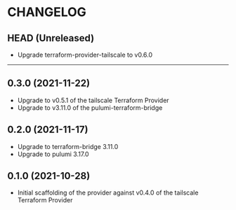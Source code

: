 CHANGELOG
=========

## HEAD (Unreleased)
* Upgrade terraform-provider-tailscale to v0.6.0

---

## 0.3.0 (2021-11-22)
* Upgrade to v0.5.1 of the tailscale Terraform Provider
* Upgrade to v3.11.0 of the pulumi-terraform-bridge

## 0.2.0 (2021-11-17)
* Upgrade to terraform-bridge 3.11.0
* Upgrade to pulumi 3.17.0

## 0.1.0 (2021-10-28)
* Initial scaffolding of the provider against v0.4.0 of the tailscale Terraform Provider

